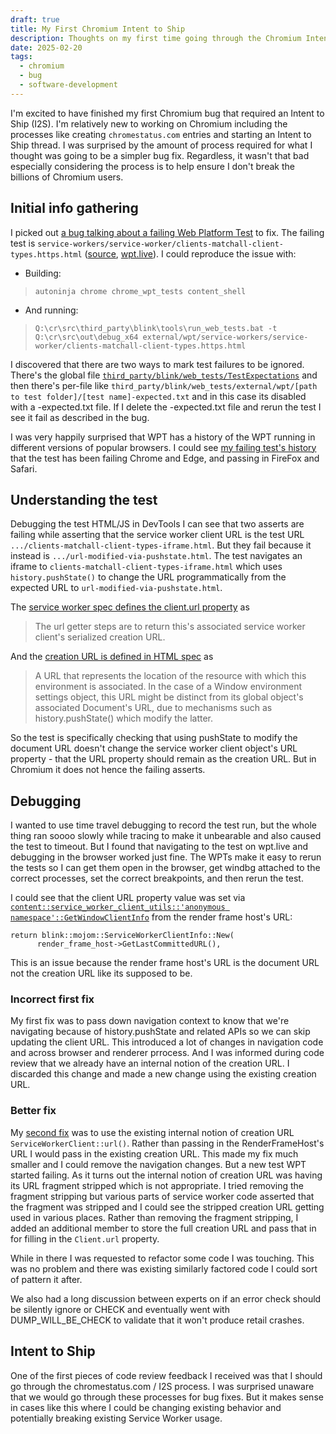 ```yaml
---
draft: true
title: My First Chromium Intent to Ship
description: Thoughts on my first time going through the Chromium Intent to Ship process
date: 2025-02-20
tags:
  - chromium
  - bug
  - software-development
---
```

I'm excited to have finished my first Chromium bug that required an Intent to 
Ship (I2S). I'm relatively new to working on Chromium including the processes like
creating `chromestatus.com` entries and starting an Intent to Ship thread. I was
surprised by the amount of process required for what I thought was going to be
a simpler bug fix. Regardless, it wasn't that bad especially considering the
process is to help ensure I don't break the billions of Chromium users.

## Initial info gathering

I picked out [a bug talking about a failing Web Platform Test](https://issues.chromium.org/issues/41337436) to fix.
The failing test is `service-workers/service-worker/clients-matchall-client-types.https.html` ([source](https://source.chromium.org/chromium/chromium/src/+/main:third_party/blink/web_tests/external/wpt/service-workers/service-worker/clients-matchall-client-types.https.html), [wpt.live](https://wpt.live/service-workers/service-worker/clients-matchall-client-types.https.html)).
I could reproduce the issue with:
 * Building:
 > `autoninja chrome chrome_wpt_tests content_shell`

 * And running: 
 > `Q:\cr\src\third_party\blink\tools\run_web_tests.bat -t Q:\cr\src\out\debug_x64 external/wpt/service-workers/service-worker/clients-matchall-client-types.https.html`

I discovered that there are two ways to mark test failures to be ignored.  There's the global file [`third_party/blink/web_tests/TestExpectations`](https://source.chromium.org/chromium/chromium/src/+/main:third_party/blink/web_tests/TestExpectations?q=path:third_party%2Fblink%2Fweb_tests%2FTestExpectations&ss=chromium) and then there's per-file like `third_party/blink/web_tests/external/wpt/[path to test folder]/[test name]-expected.txt` and in this case its disabled with a -expected.txt file. If I delete the -expected.txt file and rerun the test I see it fail as described in the bug.

I was very happily surprised that WPT has a history of the WPT running in different versions of popular browsers. I could see [my failing test's history](https://wpt.fyi/results/service-workers/service-worker/clients-matchall-client-types.https.html?label=master&label=experimental&aligned&q=service-workers%2Fservice-worker%2Fclients-matchall-client-types.https.html) that the test has been failing Chrome and Edge, and passing in FireFox and Safari.

## Understanding the test

Debugging the test HTML/JS in DevTools I can see that two asserts are failing while asserting that the service worker client URL is the test URL `.../clients-matchall-client-types-iframe.html`. But they fail because it instead is `.../url-modified-via-pushstate.html`. The test navigates an iframe to `clients-matchall-client-types-iframe.html` which uses `history.pushState()` to change the URL programmatically from the expected URL to `url-modified-via-pushstate.html`. 

The [service worker spec defines the client.url property](https://w3c.github.io/ServiceWorker/#client-url) as

> The url getter steps are to return this's associated service worker client's serialized creation URL.

And the [creation URL is defined in HTML spec](https://html.spec.whatwg.org/multipage/webappapis.html#concept-environment-creation-url) as

> A URL that represents the location of the resource with which this environment is associated. In the case of a Window environment settings object, this URL might be distinct from its global object's associated Document's URL, due to mechanisms such as history.pushState() which modify the latter.

So the test is specifically checking that using pushState to modify the document URL doesn't change the service worker client object's URL property - that the URL property should remain as the creation URL. But in Chromium it does not hence the failing asserts.

## Debugging

I wanted to use time travel debugging to record the test run, but the whole thing ran soooo slowly while tracing to make it unbearable and also caused the test to timeout. But I found that navigating to the test on wpt.live and debugging in the browser
worked just fine. The WPTs make it easy to rerun the tests so I can get them open in the browser, get windbg attached to the correct
processes, set the correct breakpoints, and then rerun the test.

I could see that the client URL property value was set via [`content::service_worker_client_utils::'anonymous namespace'::GetWindowClientInfo`](https://source.chromium.org/chromium/chromium/src/+/main:content/browser/service_worker/service_worker_client_utils.cc;l=144?q=content::service_worker_client_utils%20GetWindowClientInfo&ss=chromium%2Fchromium%2Fsrc) from the render frame host's URL:

```
return blink::mojom::ServiceWorkerClientInfo::New(
      render_frame_host->GetLastCommittedURL(),
```

This is an issue because the render frame host's URL is the document URL not the creation URL like its supposed to be.

### Incorrect first fix

My first fix was to pass down navigation context to know that we're navigating because of history.pushState and related APIs so we can skip updating the client URL.
This introduced a lot of changes in navigation code and across browser and renderer prrocess. And I was informed during code review
that we already have an internal notion of the creation URL. I discarded this change and made a new change using the existing
creation URL.

### Better fix

My [second fix](https://chromium-review.googlesource.com/c/chromium/src/+/6078347) was to use the existing internal notion of creation URL `ServiceWorkerClient::url()`. Rather than passing in the RenderFrameHost's URL I would pass in the existing creation URL. This made my fix much smaller and I could remove the navigation changes. But a new test WPT started failing. As it turns out the internal notion of creation URL was having its URL fragment stripped which is not appropriate. I tried removing the fragment stripping but various parts of service worker code asserted that the fragment was stripped and I could see the stripped creation URL getting used in various places. Rather than removing the fragment stripping, I added an additional member to store the full creation URL and pass that in for filling in the `Client.url` property.

While in there I was requested to refactor some code I was touching. This was no problem and there was existing similarly factored code I could sort of pattern it after.

We also had a long discussion between experts on if an error check should be silently ignore or CHECK and eventually went with DUMP_WILL_BE_CHECK to validate that it won't produce retail crashes.

## Intent to Ship

One of the first pieces of code review feedback I received was that I should go through the chromestatus.com / I2S process.
I was surprised unaware that we would go through these processes for bug fixes. But it makes sense in cases like this where
I could be changing existing behavior and potentially breaking existing Service Worker usage. 
